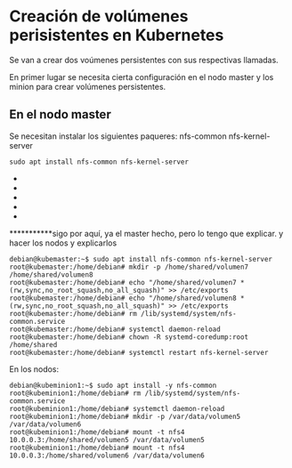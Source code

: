# Creación de volúmenes perisistentes en Kubernetes
Se van a crear dos voúmenes persistentes con sus respectivas llamadas. 

En primer lugar se necesita cierta configuración en el nodo master y los minion para crear volúmenes persistentes.


## En el nodo master
Se necesitan instalar los siguientes paqueres: nfs-common nfs-kernel-server
~~~
sudo apt install nfs-common nfs-kernel-server
~~~
*
*
*
*
*
***********sigo por aquí, ya el master hecho, pero lo tengo que explicar. y hacer los nodos y explicarlos
~~~
debian@kubemaster:~$ sudo apt install nfs-common nfs-kernel-server
root@kubemaster:/home/debian# mkdir -p /home/shared/volumen7 /home/shared/volumen8
root@kubemaster:/home/debian# echo "/home/shared/volumen7 *(rw,sync,no_root_squash,no_all_squash)" >> /etc/exports
root@kubemaster:/home/debian# echo "/home/shared/volumen8 *(rw,sync,no_root_squash,no_all_squash)" >> /etc/exports
root@kubemaster:/home/debian# rm /lib/systemd/system/nfs-common.service
root@kubemaster:/home/debian# systemctl daemon-reload
root@kubemaster:/home/debian# chown -R systemd-coredump:root /home/shared
root@kubemaster:/home/debian# systemctl restart nfs-kernel-server
~~~

En los nodos:
~~~
debian@kubeminion1:~$ sudo apt install -y nfs-common
root@kubeminion1:/home/debian# rm /lib/systemd/system/nfs-common.service
root@kubeminion1:/home/debian# systemctl daemon-reload
root@kubeminion1:/home/debian# mkdir -p /var/data/volumen5 /var/data/volumen6
root@kubeminion1:/home/debian# mount -t nfs4 10.0.0.3:/home/shared/volumen5 /var/data/volumen5
root@kubeminion1:/home/debian# mount -t nfs4 10.0.0.3:/home/shared/volumen6 /var/data/volumen6
~~~